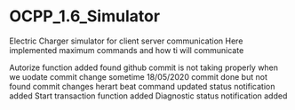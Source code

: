 # OCPP_1.6_Simulator
Electric Charger simulator for client server communication 
Here implemented maximum commands and how ti will communicate

Autorize function added
found github commit is not taking properly when we uodate commit change sometime 18/05/2020 commit done but not found commit changes
herart beat command updated
status notification added
Start transaction function added
Diagnostic status notification added
